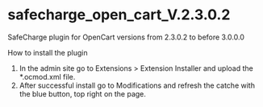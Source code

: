 # safecharge_open_cart_V.2.3.0.2
SafeCharge plugin for OpenCart versions from 2.3.0.2 to before 3.0.0.0

How to install the plugin

1. In the admin site go to Extensions > Extension Installer and upload the *.ocmod.xml file.
2. After successful install go to Modifications and refresh the catche with the blue button, top right on the page. 
